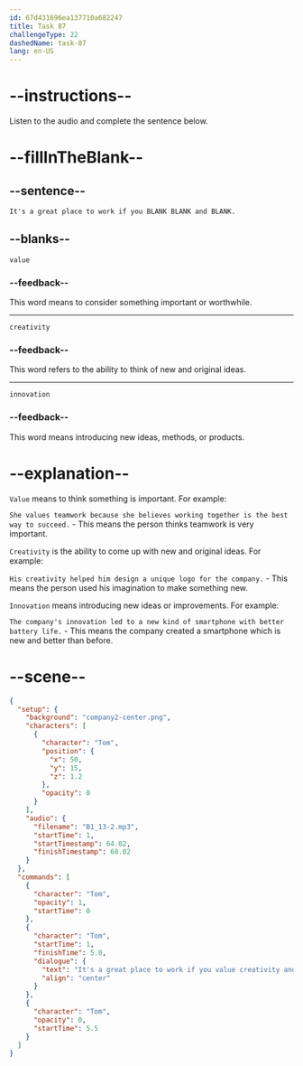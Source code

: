 ```yaml
---
id: 67d431696ea137710a682247
title: Task 87
challengeType: 22
dashedName: task-87
lang: en-US
---
```


<!-- (Audio) Tom: It's a great place to work if you value creativity and innovation. -->

# --instructions--

Listen to the audio and complete the sentence below.

# --fillInTheBlank--

## --sentence--

`It's a great place to work if you BLANK BLANK and BLANK.`

## --blanks--

`value`

### --feedback--

This word means to consider something important or worthwhile.

---

`creativity`

### --feedback--

This word refers to the ability to think of new and original ideas.

---

`innovation`

### --feedback--

This word means introducing new ideas, methods, or products.

# --explanation--

`Value` means to think something is important. For example: 

`She values teamwork because she believes working together is the best way to succeed.` - This means the person thinks teamwork is very important.

`Creativity` is the ability to come up with new and original ideas. For example:  

`His creativity helped him design a unique logo for the company.` - This means the person used his imagination to make something new.

`Innovation` means introducing new ideas or improvements. For example:  

`The company's innovation led to a new kind of smartphone with better battery life.` - This means the company created a smartphone which is new and better than before.

# --scene--

```json
{
  "setup": {
    "background": "company2-center.png",
    "characters": [
      {
        "character": "Tom",
        "position": {
          "x": 50,
          "y": 15,
          "z": 1.2
        },
        "opacity": 0
      }
    ],
    "audio": {
      "filename": "B1_13-2.mp3",
      "startTime": 1,
      "startTimestamp": 64.02,
      "finishTimestamp": 68.02
    }
  },
  "commands": [
    {
      "character": "Tom",
      "opacity": 1,
      "startTime": 0
    },
    {
      "character": "Tom",
      "startTime": 1,
      "finishTime": 5.0,
      "dialogue": {
        "text": "It's a great place to work if you value creativity and innovation.",
        "align": "center"
      }
    },
    {
      "character": "Tom",
      "opacity": 0,
      "startTime": 5.5
    }
  ]
}
```
